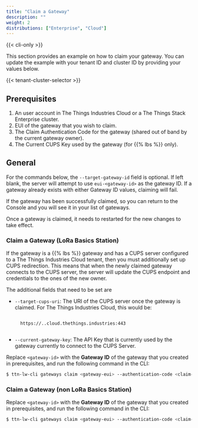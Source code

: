 ```yaml
---
title: "Claim a Gateway"
description: ""
weight: 2
distributions: ["Enterprise", "Cloud"]
--- 
```


{{< cli-only >}}

This section provides an example on how to claim your gateway. You can update the example with your tenant ID and cluster ID by providing your values below.

{{< tenant-cluster-selector >}}

## Prerequisites

1. An user account in The Things Industries Cloud or a The Things Stack Enterprise cluster.
2. EUI of the gateway that you wish to claim.
3. The Claim Authentication Code for the gateway (shared out of band by the current gateway owner).
4. The Current CUPS Key used by the gateway (for {{% lbs %}} only).

## General

For the commands below, the `--target-gateway-id` field is optional. If left blank, the server will attempt to use `eui-<gateway-id>` as the gateway ID. If a gateway already exists with either Gateway ID values, claiming will fail.

If the gateway has been successfully claimed, so you can return to the Console and you will see it in your list of gateways.

Once a gateway is claimed, it needs to restarted for the new changes to take effect.

### Claim a Gateway (LoRa Basics Station)

If the gateway is a {{% lbs %}} gateway and has a CUPS server configured to a The Things Industries Cloud tenant, then you must additionally set up CUPS redirection. This means that when the newly claimed gateway connects to the CUPS server, the server will update the CUPS endpoint and credentials to the ones of the new owner.

The additional fields that need to be set are
- `--target-cups-uri`: The URI of the CUPS server once the gateway is claimed. For The Things Industries Cloud, this would be:
    <p>
    <code data-content="cluster-address">
    https://<span data-content="tenant-id"></span>.<span data-content="cluster-id"></span>.cloud.thethings.industries:443
    </code>
    </p>

- `--current-gateway-key`: The API Key that is currently used by the gateway currently to connect to the CUPS Server.

Replace `<gateway-id>` with the **Gateway ID** of the gateway that you created in prerequisites, and run the following command in the CLI:

```bash
$ ttn-lw-cli gateways claim <gateway-eui> --authentication-code <claim-authentication-code> --user-id <user-id> --target-gateway-id [target-gateway-id] --target-cups-uri <target-cups-uri> --current-gateway-key <current-cups-key>
```

### Claim a Gateway (non LoRa Basics Station)

Replace `<gateway-id>` with the **Gateway ID** of the gateway that you created in prerequisites, and run the following command in the CLI:

```bash
$ ttn-lw-cli gateways claim <gateway-eui> --authentication-code <claim-authentication-code> --user-id <user-id> --target-gateway-id [target-gateway-id]
```
